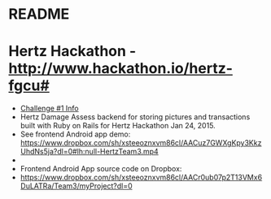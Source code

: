 # README #

# Hertz Hackathon - http://www.hackathon.io/hertz-fgcu#

* [Challenge #1 Info](https://www.dropbox.com/s/lxyo9ota5xuqjtj/Challenges.pdf?dl=0)
* Hertz Damage Assess backend for storing pictures and transactions built with Ruby on Rails for Hertz Hackathon Jan 24, 2015.
* See frontend Android app demo: https://www.dropbox.com/sh/xsteeoznxvm86cl/AACuz7GWXgKpy3KkzUhdNs5ja?dl=0#lh:null-HertzTeam3.mp4
* 
* Frontend Android App source code on Dropbox:
* https://www.dropbox.com/sh/xsteeoznxvm86cl/AACr0ub07p2T13VMx6DuLATRa/Team3/myProject?dl=0
